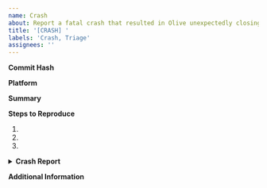 ```yaml
---
name: Crash
about: Report a fatal crash that resulted in Olive unexpectedly closing.
title: '[CRASH] '
labels: 'Crash, Triage'
assignees: ''
---
```

<!-- ⚠ Do not delete this issue template! ⚠ -->

**Commit Hash** <!-- 8 character string of letters/numbers in title bar or Help > About dialog (e.g. 3ea173c9) -->


**Platform** <!-- e.g. Windows 10, Ubuntu 20.04 or macOS 10.15 -->


**Summary**


**Steps to Reproduce**

1. 
2. 
3. 

<details><summary><strong>Crash Report</strong></summary><pre><code>

<!-- You should have received a crash report from Olive to paste here. -->

</code></pre></details>

**Additional Information**
